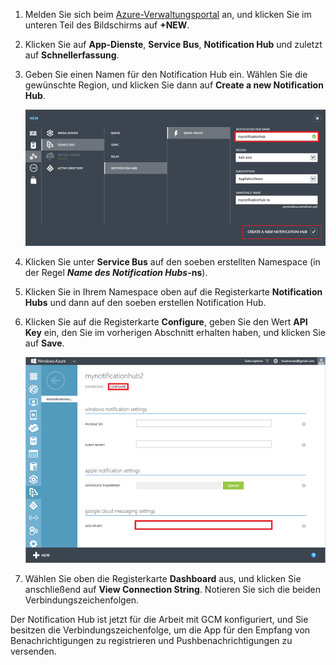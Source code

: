 

1. Melden Sie sich beim [Azure-Verwaltungsportal](https://manage.windowsazure.com/) an, und klicken Sie im unteren Teil des Bildschirms auf **+NEW**.

2. Klicken Sie auf **App-Dienste**, **Service Bus**, **Notification Hub** und zuletzt auf **Schnellerfassung**.

3. Geben Sie einen Namen für den Notification Hub ein. Wählen Sie die gewünschte Region, und klicken Sie dann auf **Create a new Notification Hub**.

   	![Festlegen von Eigenschaften für den Notification Hub](./media/notification-hubs-android-configure-push/notification-hub-create-from-portal2.png)

4. Klicken Sie unter **Service Bus** auf den soeben erstellten Namespace (in der Regel ***Name des Notification Hubs*-ns**).

5. Klicken Sie in Ihrem Namespace oben auf die Registerkarte **Notification Hubs** und dann auf den soeben erstellen Notification Hub.

6. Klicken Sie auf die Registerkarte **Configure**, geben Sie den Wert **API Key** ein, den Sie im vorherigen Abschnitt erhalten haben, und klicken Sie auf **Save**.

   	![Festlegen des GCM-API-Schlüssels auf der Registerkarte "Configure"](./media/notification-hubs-android-configure-push/notification-hub-configure-android.png)

7. Wählen Sie oben die Registerkarte **Dashboard** aus, und klicken Sie anschließend auf **View Connection String**. Notieren Sie sich die beiden Verbindungszeichenfolgen.

Der Notification Hub ist jetzt für die Arbeit mit GCM konfiguriert, und Sie besitzen die Verbindungszeichenfolge, um die App für den Empfang von Benachrichtigungen zu registrieren und Pushbenachrichtigungen zu versenden.

<!---HONumber=July15_HO3-->
